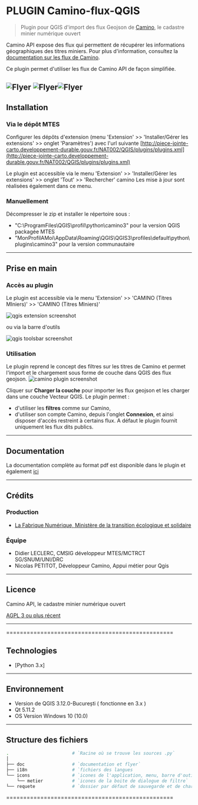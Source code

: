 # PLUGIN Camino-flux-QGIS

> Plugin pour QGIS d'import des flux Geojson de [Camino](https://camino.beta.gouv.fr), le cadastre minier numérique ouvert

Camino API expose des flux qui permettent de récupérer les informations géographiques des titres miniers.
Pour plus d'information, consultez la [documentation sur les flux de Camino](https://docs.camino.beta.gouv.fr/pages/Utilisation/04-flux.html). 

Ce plugin permet d'utiliser les flux de Camino API de façon simplifiée.

![Flyer](doc/flyer1.svg)
![Flyer](doc/flyer2.png)![Flyer](doc/flyer3.png)
---

## Installation
### Via le dépôt MTES
Configurer les dépôts d'extension (menu 'Extension' >> 'Installer/Gérer les extensions' >> onglet 'Paramètres') avec l'url suivante [http://piece-jointe-carto.developpement-durable.gouv.fr/NAT002/QGIS/plugins/plugins.xml](http://piece-jointe-carto.developpement-durable.gouv.fr/NAT002/QGIS/plugins/plugins.xml)

Le plugin est accessible via le menu 'Extension' >> 'Installer/Gérer les extensions' >> onglet 'Tout' >> 'Rechercher' camino
Les mise à jour sont réalisées également dans ce menu.

### Manuellement
Décompresser le zip et installer le répertoire sous :
 - "C:\ProgramFiles\QGIS\profil\python\camino3" pour la version QGIS packagée MTES
 - "MonProfilAMoi\AppData\Roaming\QGIS\QGIS3\profiles\default\python\plugins\camino3" pour la version communautaire


---
## Prise en main

### Accès au plugin

Le plugin est accessible via le menu 'Extension' >> 'CAMINO (Titres MIniers)' >> 'CAMINO (Titres MIniers)'

![qgis extension screenshot](doc/qgis-extension-screenshot.png)

ou via la barre d'outils 

![qgis toolsbar screenshot](doc/qgis-toolsbar-screenshot.png)

### Utilisation

Le plugin reprend le concept des filtres sur les titres de Camino et permet l'import et le chargement sous forme de couche dans QGIS des flux geojson.
![camino plugin screenshot](doc/camino-plugin-screenshot.png)


Cliquer sur __Charger la couche__ pour importer les flux geojson et les charger dans une couche Vecteur QGIS.
Le plugin permet :
* d'utiliser les __filtres__ comme sur Camino,
* d'utiliser son compte Camino, depuis l'onglet __Connexion__, et ainsi disposer d'accès restreint à certains flux. A défaut le plugin fournit uniquement les flux dits publics. 

---

## Documentation
La documentation complète au format pdf est disponible dans le plugin et également [ici](https://github.com/MTES-MCT/camino-flux-QGIS/blob/master/doc/camino_doc.pdf)

---



## Crédits

### Production

- [La Fabrique Numérique, Ministère de la transition écologique et solidaire](https://www.ecologique-solidaire.gouv.fr/inauguration-fabrique-numerique-lincubateur-des-ministeres-charges-lecologie-et-des-territoires)

### Équipe

- Didier LECLERC, CMSIG développeur MTES/MCTRCT SG/SNUM/UNI/DRC
- Nicolas PETITOT, Développeur Camino, Appui métier pour Qgis

---

## Licence

Camino API, le cadastre minier numérique ouvert

[AGPL 3 ou plus récent](https://spdx.org/licenses/AGPL-3.0-or-later.html)

---           
=================================================
## Technologies
- [Python 3.x]

---           

## Environnement
 - Version de QGIS 3.12.0-București ( fonctionne en 3.x )
 - Qt 5.11.2 
 - OS Version Windows 10 (10.0)

---

## Structure des fichiers
```bash
.                        # `Racine où se trouve les sources .py`
│
├── doc                  # `documentation et flyer`
├── i18n                 # `fichiers des langues
└── icons                # `icones de l'application, menu, barre d'outils, IHM`
    └── metier           # `icones de la boite de dialogue de filtre`
└── requete              # `dossier par défaut de sauvegarde et de chargement des requetes (filtres)`
```
=================================================